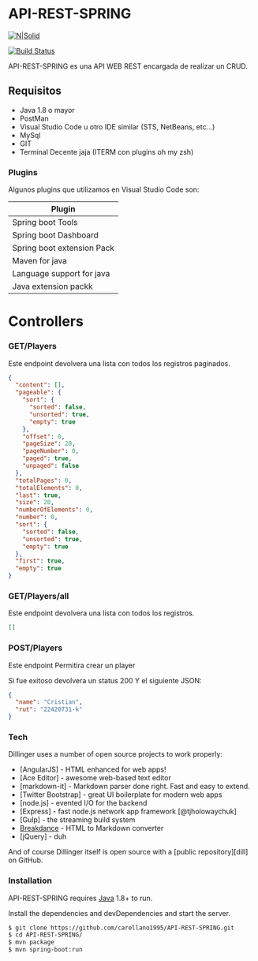 # API-REST-SPRING

[![N|Solid](https://cldup.com/dTxpPi9lDf.thumb.png)](https://nodesource.com/products/nsolid)

[![Build Status](https://travis-ci.org/joemccann/dillinger.svg?branch=master)](https://travis-ci.org/CARELLANO/API-REST-SPRING)

API-REST-SPRING es una API WEB REST encargada de realizar un CRUD.

## Requisitos

- Java 1.8 o mayor
- PostMan
- Visual Studio Code u otro IDE similar (STS, NetBeans, etc...)
- MySql
- GIT
- Terminal Decente jaja (ITERM con plugins oh my zsh)

### Plugins

Algunos plugins que utilizamos en Visual Studio Code son:

| Plugin                     |
| -------------------------- |
| Spring boot Tools          |
| Spring boot Dashboard      |
| Spring boot extension Pack |
| Maven for java             |
| Language support for java  |
| Java extension packk       |

# Controllers

### GET/Players

Este endpoint devolvera una lista con todos los registros paginados.

```json
{
  "content": [],
  "pageable": {
    "sort": {
      "sorted": false,
      "unsorted": true,
      "empty": true
    },
    "offset": 0,
    "pageSize": 20,
    "pageNumber": 0,
    "paged": true,
    "unpaged": false
  },
  "totalPages": 0,
  "totalElements": 0,
  "last": true,
  "size": 20,
  "numberOfElements": 0,
  "number": 0,
  "sort": {
    "sorted": false,
    "unsorted": true,
    "empty": true
  },
  "first": true,
  "empty": true
}
```

### GET/Players/all

Este endpoint devolvera una lista con todos los registros.

```json
[]
```

### POST/Players

Este endpoint Permitira crear un player

Si fue exitoso devolvera un status 200 Y el siguiente JSON:

```json
{
  "name": "Cristian",
  "rut": "22420731-k"
}
```

### Tech

Dillinger uses a number of open source projects to work properly:

- [AngularJS] - HTML enhanced for web apps!
- [Ace Editor] - awesome web-based text editor
- [markdown-it] - Markdown parser done right. Fast and easy to extend.
- [Twitter Bootstrap] - great UI boilerplate for modern web apps
- [node.js] - evented I/O for the backend
- [Express] - fast node.js network app framework [@tjholowaychuk]
- [Gulp] - the streaming build system
- [Breakdance](http://breakdance.io) - HTML to Markdown converter
- [jQuery] - duh

And of course Dillinger itself is open source with a [public repository][dill]
on GitHub.

### Installation

API-REST-SPRING requires [Java](https://nodejs.org/) 1.8+ to run.

Install the dependencies and devDependencies and start the server.

```sh
$ git clone https://github.com/carellano1995/API-REST-SPRING.git
$ cd API-REST-SPRING/
$ mvn package
$ mvn spring-boot:run
```
